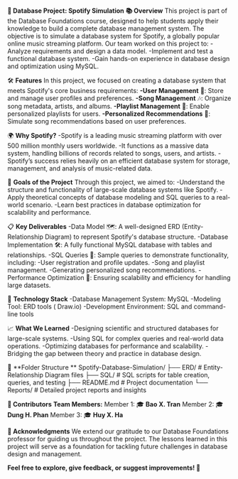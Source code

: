 
**🎵 Database Project: Spotify Simulation**
**📚 Overview**
  This project is part of the Database Foundations course, designed to help students apply their knowledge to build a complete database management system. The objective is to simulate a database system for Spotify, a globally popular online music streaming platform.
  Our team worked on this project to:
    -Analyze requirements and design a data model.
    -Implement and test a functional database system.
    -Gain hands-on experience in database design and optimization using MySQL.
    
🛠️ **Features**
  In this project, we focused on creating a database system that meets Spotify's core business requirements:
    **-User Management** 👤: Store and manage user profiles and preferences.
    **-Song Management** 🎶: Organize song metadata, artists, and albums.
    **-Playlist Management** 📂: Enable personalized playlists for users.
    **-Personalized Recommendations** 🤖: Simulate song recommendations based on user preferences.
    
🌍 **Why Spotify?**
  -Spotify is a leading music streaming platform with over 500 million monthly users worldwide.
  -It functions as a massive data system, handling billions of records related to songs, users, and artists.
  -Spotify’s success relies heavily on an efficient database system for storage, management, and analysis of music-related data.

🎯 **Goals of the Project**
  Through this project, we aimed to:
    -Understand the structure and functionality of large-scale database systems like Spotify.
    -Apply theoretical concepts of database modeling and SQL queries to a real-world scenario.
    -Learn best practices in database optimization for scalability and performance.

📋 **Key Deliverables**
  -Data Model 🗺️: A well-designed ERD (Entity-Relationship Diagram) to represent Spotify's database structure.
  -Database Implementation 🛠️: A fully functional MySQL database with tables and relationships.
  -SQL Queries 📄: Sample queries to demonstrate functionality, including:
  -User registration and profile updates.
  -Song and playlist management.
  -Generating personalized song recommendations.
  -Performance Optimization 🚀: Ensuring scalability and efficiency for handling large datasets.

🚀 **Technology Stack**
  -Database Management System: MySQL
  -Modeling Tool: ERD tools ( Draw.io)
  -Development Environment: SQL and command-line tools

📈 **What We Learned**
  -Designing scientific and structured databases for large-scale systems.
  -Using SQL for complex queries and real-world data operations.
  -Optimizing databases for performance and scalability.
  -Bridging the gap between theory and practice in database design.

📂 **Folder Structure  **
  Spotify-Database-Simulation/
├── ERD/                 # Entity-Relationship Diagram files
├── SQL/                 # SQL scripts for table creation, queries, and testing
├── README.md            # Project documentation
└── Reports/             # Detailed project reports and insights

**🤝 Contributors**
  **Team Members:**
    Member 1: 🎓 **Bao X. Tran**
    Member 2: 🎓 **Dung H. Phan**
    Member 3: 🎓 **Huy X. Ha**

**📝 Acknowledgments**
  We extend our gratitude to our Database Foundations professor for guiding us throughout the project. The lessons learned in this project will serve as a foundation for tackling future challenges in database design and management.

**Feel free to explore, give feedback, or suggest improvements! 🚀**
